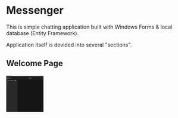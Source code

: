 # Messenger

This is simple chatting application built with Windows Forms & local database (Entity Framework).

Application itself is devided into several "sections".

## Welcome Page

<img src="https://github.com/xadam1/Messenger/blob/master/Resources/img/default.png" width="100" height="100">
